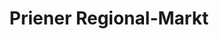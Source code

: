 ---
title: "Priener Regional-Markt"
url: /prien-am-chiemsee/priener-regional-markt/
shop: Supermarkt
---